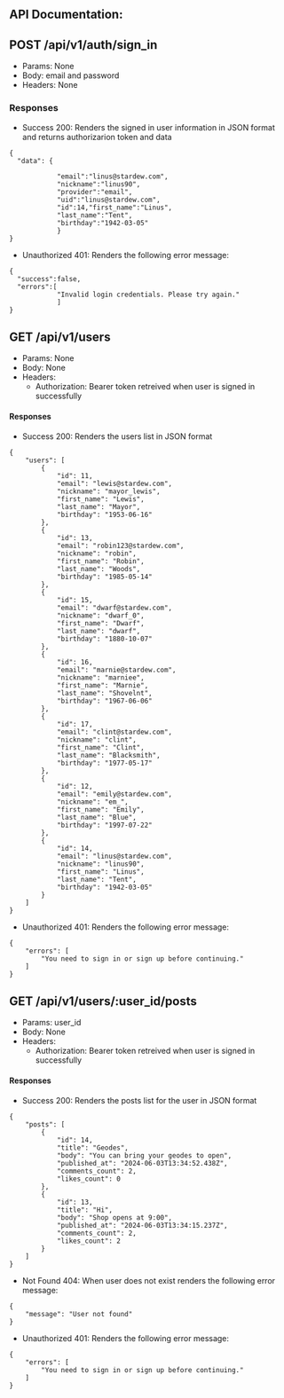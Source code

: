 ## API Documentation:

## POST /api/v1/auth/sign_in
- Params: None
- Body: email and password
- Headers: None

### Responses
- Success 200: Renders the signed in user information in JSON format and returns authorizarion token and data
```
{
  "data": {
      
            "email":"linus@stardew.com",
            "nickname":"linus90",
            "provider":"email",
            "uid":"linus@stardew.com",
            "id":14,"first_name":"Linus",
            "last_name":"Tent",
            "birthday":"1942-03-05"
            }
}
```

- Unauthorized 401: Renders the following error message:
```
{
  "success":false,
  "errors":[
            "Invalid login credentials. Please try again."
            ]
}
```

## GET /api/v1/users
- Params: None
- Body: None
- Headers:
  - Authorization: Bearer token retreived when user is signed in successfully

#### Responses
- Success 200: Renders the users list in JSON format
```
{
    "users": [
        {
            "id": 11,
            "email": "lewis@stardew.com",
            "nickname": "mayor_lewis",
            "first_name": "Lewis",
            "last_name": "Mayor",
            "birthday": "1953-06-16"
        },
        {
            "id": 13,
            "email": "robin123@stardew.com",
            "nickname": "robin",
            "first_name": "Robin",
            "last_name": "Woods",
            "birthday": "1985-05-14"
        },
        {
            "id": 15,
            "email": "dwarf@stardew.com",
            "nickname": "dwarf_0",
            "first_name": "Dwarf",
            "last_name": "dwarf",
            "birthday": "1880-10-07"
        },
        {
            "id": 16,
            "email": "marnie@stardew.com",
            "nickname": "marniee",
            "first_name": "Marnie",
            "last_name": "Shovelnt",
            "birthday": "1967-06-06"
        },
        {
            "id": 17,
            "email": "clint@stardew.com",
            "nickname": "clint",
            "first_name": "Clint",
            "last_name": "Blacksmith",
            "birthday": "1977-05-17"
        },
        {
            "id": 12,
            "email": "emily@stardew.com",
            "nickname": "em_",
            "first_name": "Emily",
            "last_name": "Blue",
            "birthday": "1997-07-22"
        },
        {
            "id": 14,
            "email": "linus@stardew.com",
            "nickname": "linus90",
            "first_name": "Linus",
            "last_name": "Tent",
            "birthday": "1942-03-05"
        }
    ]
}
```
- Unauthorized 401: Renders the following error message:
```
{
    "errors": [
        "You need to sign in or sign up before continuing."
    ]
}
```

## GET /api/v1/users/:user_id/posts
- Params: user_id
- Body: None
- Headers:
  - Authorization: Bearer token retreived when user is signed in successfully

#### Responses
- Success 200: Renders the posts list for the user in JSON format
```
{
    "posts": [
        {
            "id": 14,
            "title": "Geodes",
            "body": "You can bring your geodes to open",
            "published_at": "2024-06-03T13:34:52.438Z",
            "comments_count": 2,
            "likes_count": 0
        },
        {
            "id": 13,
            "title": "Hi",
            "body": "Shop opens at 9:00",
            "published_at": "2024-06-03T13:34:15.237Z",
            "comments_count": 2,
            "likes_count": 2
        }
    ]
}
```

- Not Found 404: When user does not exist renders the following error message:
```
{
    "message": "User not found"
}
```

- Unauthorized 401: Renders the following error message:
```
{
    "errors": [
        "You need to sign in or sign up before continuing."
    ]
}
```
